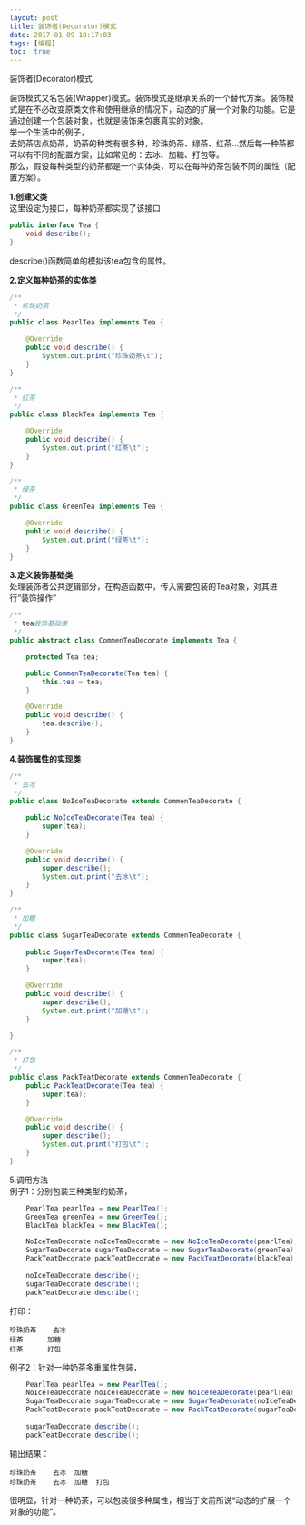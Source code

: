 ```yaml
---
layout: post
title: 装饰者(Decorator)模式
date: 2017-01-09 18:17:03
tags: [编程]
toc:  true
---
```

装饰者(Decorator)模式  

装饰模式又名包装(Wrapper)模式。装饰模式是继承关系的一个替代方案。装饰模式是在不必改变原类文件和使用继承的情况下，动态的扩展一个对象的功能。它是通过创建一个包装对象，也就是装饰来包裹真实的对象。  
举一个生活中的例子，  
去奶茶店点奶茶，奶茶的种类有很多种，珍珠奶茶、绿茶、红茶...然后每一种茶都可以有不同的配置方案，比如常见的：去冰、加糖、打包等。  
那么，假设每种类型的奶茶都是一个实体类，可以在每种奶茶包装不同的属性（配置方案）。  

**1.创建父类**  
这里设定为接口，每种奶茶都实现了该接口  
```java
public interface Tea {
    void describe();
}
```
describe()函数简单的模拟该tea包含的属性。  

**2.定义每种奶茶的实体类**  
```java
/**
 * 珍珠奶茶
 */
public class PearlTea implements Tea {

    @Override
    public void describe() {
        System.out.print("珍珠奶茶\t");
    }
}

/**
 * 红茶
 */
public class BlackTea implements Tea {

    @Override
    public void describe() {
        System.out.print("红茶\t");
    }
}

/**
 * 绿茶
 */
public class GreenTea implements Tea {

    @Override
    public void describe() {
        System.out.print("绿茶\t");
    }
}
```

**3.定义装饰基础类**  
处理装饰者公共逻辑部分，在构造函数中，传入需要包装的Tea对象，对其进行“装饰操作”  
```java
/**
 * tea装饰基础类
 */
public abstract class CommenTeaDecorate implements Tea {

    protected Tea tea;

    public CommenTeaDecorate(Tea tea) {
        this.tea = tea;
    }

    @Override
    public void describe() {
        tea.describe();
    }
}
```

**4.装饰属性的实现类**  
```java
/**
 * 去冰
 */
public class NoIceTeaDecorate extends CommenTeaDecorate {

    public NoIceTeaDecorate(Tea tea) {
        super(tea);
    }

    @Override
    public void describe() {
        super.describe();
        System.out.print("去冰\t");
    }
}

/**
 * 加糖
 */
public class SugarTeaDecorate extends CommenTeaDecorate {
    
    public SugarTeaDecorate(Tea tea) {
        super(tea);
    }

    @Override
    public void describe() {
        super.describe();
        System.out.print("加糖\t");
    }

}

/**
 * 打包
 */
public class PackTeatDecorate extends CommenTeaDecorate {
    public PackTeatDecorate(Tea tea) {
        super(tea);
    }

    @Override
    public void describe() {
        super.describe();
        System.out.print("打包\t");
    }
}
```
5.调用方法  
例子1：分别包装三种类型的奶茶，  
```java
    PearlTea pearlTea = new PearlTea();
    GreenTea greenTea = new GreenTea();
    BlackTea blackTea = new BlackTea();

    NoIceTeaDecorate noIceTeaDecorate = new NoIceTeaDecorate(pearlTea);
    SugarTeaDecorate sugarTeaDecorate = new SugarTeaDecorate(greenTea);
    PackTeatDecorate packTeatDecorate = new PackTeatDecorate(blackTea);
    
    noIceTeaDecorate.describe();
    sugarTeaDecorate.describe();
    packTeatDecorate.describe();
```
打印：  
```
珍珠奶茶    去冰  
绿茶      加糖  
红茶      打包
```
例子2：针对一种奶茶多重属性包装，  
```java
    PearlTea pearlTea = new PearlTea();
    NoIceTeaDecorate noIceTeaDecorate = new NoIceTeaDecorate(pearlTea);
    SugarTeaDecorate sugarTeaDecorate = new SugarTeaDecorate(noIceTeaDecorate);
    PackTeatDecorate packTeatDecorate = new PackTeatDecorate(sugarTeaDecorate);
    
    sugarTeaDecorate.describe();
    packTeatDecorate.describe();
```
输出结果：  
```
珍珠奶茶    去冰  加糖  
珍珠奶茶    去冰  加糖  打包  
```
很明显，针对一种奶茶，可以包装很多种属性，相当于文前所说“动态的扩展一个对象的功能”。  